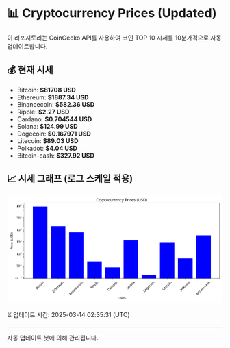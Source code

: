 
# 📊 Cryptocurrency Prices (Updated)

이 리포지토리는 CoinGecko API를 사용하여 코인 TOP 10 시세를 10분가격으로 자동 업데이트합니다.

## 💰 현재 시세
- Bitcoin: **$81708 USD**
- Ethereum: **$1887.34 USD**
- Binancecoin: **$582.36 USD**
- Ripple: **$2.27 USD**
- Cardano: **$0.704544 USD**
- Solana: **$124.99 USD**
- Dogecoin: **$0.167971 USD**
- Litecoin: **$89.03 USD**
- Polkadot: **$4.04 USD**
- Bitcoin-cash: **$327.92 USD**

## 📈 시세 그래프 (로그 스케일 적용)
![Crypto Prices](crypto_prices.png)

⏳ 업데이트 시간: 2025-03-14 02:35:31 (UTC)

---
자동 업데이트 봇에 의해 관리됩니다.
